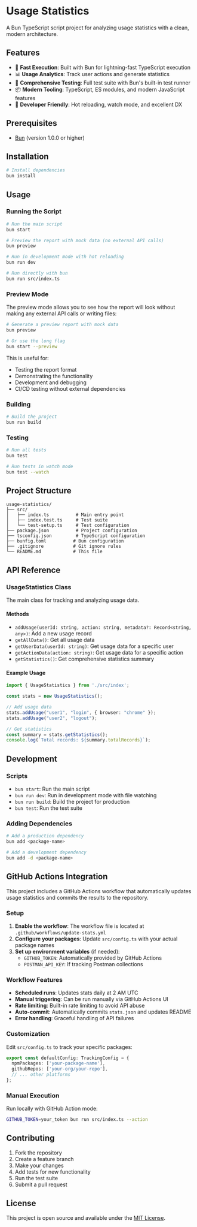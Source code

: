 # Usage Statistics

A Bun TypeScript script project for analyzing usage statistics with a clean, modern architecture.

## Features

- 🚀 **Fast Execution**: Built with Bun for lightning-fast TypeScript execution
- 📊 **Usage Analytics**: Track user actions and generate statistics
- 🧪 **Comprehensive Testing**: Full test suite with Bun's built-in test runner
- 📦 **Modern Tooling**: TypeScript, ES modules, and modern JavaScript features
- 🔧 **Developer Friendly**: Hot reloading, watch mode, and excellent DX

## Prerequisites

- [Bun](https://bun.sh/) (version 1.0.0 or higher)

## Installation

```bash
# Install dependencies
bun install
```

## Usage

### Running the Script

```bash
# Run the main script
bun start

# Preview the report with mock data (no external API calls)
bun preview

# Run in development mode with hot reloading
bun run dev

# Run directly with bun
bun run src/index.ts
```

### Preview Mode

The preview mode allows you to see how the report will look without making any external API calls or writing files:

```bash
# Generate a preview report with mock data
bun preview

# Or use the long flag
bun start --preview
```

This is useful for:
- Testing the report format
- Demonstrating the functionality
- Development and debugging
- CI/CD testing without external dependencies

### Building

```bash
# Build the project
bun run build
```

### Testing

```bash
# Run all tests
bun test

# Run tests in watch mode
bun test --watch
```

## Project Structure

```
usage-statistics/
├── src/
│   ├── index.ts          # Main entry point
│   ├── index.test.ts     # Test suite
│   └── test-setup.ts     # Test configuration
├── package.json          # Project configuration
├── tsconfig.json         # TypeScript configuration
├── bunfig.toml          # Bun configuration
├── .gitignore           # Git ignore rules
└── README.md            # This file
```

## API Reference

### UsageStatistics Class

The main class for tracking and analyzing usage data.

#### Methods

- `addUsage(userId: string, action: string, metadata?: Record<string, any>)`: Add a new usage record
- `getAllData()`: Get all usage data
- `getUserData(userId: string)`: Get usage data for a specific user
- `getActionData(action: string)`: Get usage data for a specific action
- `getStatistics()`: Get comprehensive statistics summary

#### Example Usage

```typescript
import { UsageStatistics } from './src/index';

const stats = new UsageStatistics();

// Add usage data
stats.addUsage("user1", "login", { browser: "chrome" });
stats.addUsage("user2", "logout");

// Get statistics
const summary = stats.getStatistics();
console.log(`Total records: ${summary.totalRecords}`);
```

## Development

### Scripts

- `bun start`: Run the main script
- `bun run dev`: Run in development mode with file watching
- `bun run build`: Build the project for production
- `bun test`: Run the test suite

### Adding Dependencies

```bash
# Add a production dependency
bun add <package-name>

# Add a development dependency
bun add -d <package-name>
```

## GitHub Actions Integration

This project includes a GitHub Actions workflow that automatically updates usage statistics and commits the results to the repository.

### Setup

1. **Enable the workflow**: The workflow file is located at `.github/workflows/update-stats.yml`
2. **Configure your packages**: Update `src/config.ts` with your actual package names
3. **Set up environment variables** (if needed):
   - `GITHUB_TOKEN`: Automatically provided by GitHub Actions
   - `POSTMAN_API_KEY`: If tracking Postman collections

### Workflow Features

- **Scheduled runs**: Updates stats daily at 2 AM UTC
- **Manual triggering**: Can be run manually via GitHub Actions UI
- **Rate limiting**: Built-in rate limiting to avoid API abuse
- **Auto-commit**: Automatically commits `stats.json` and updates README
- **Error handling**: Graceful handling of API failures

### Customization

Edit `src/config.ts` to track your specific packages:

```typescript
export const defaultConfig: TrackingConfig = {
  npmPackages: ['your-package-name'],
  githubRepos: ['your-org/your-repo'],
  // ... other platforms
};
```

### Manual Execution

Run locally with GitHub Action mode:

```bash
GITHUB_TOKEN=your_token bun run src/index.ts --action
```

## Contributing

1. Fork the repository
2. Create a feature branch
3. Make your changes
4. Add tests for new functionality
5. Run the test suite
6. Submit a pull request

## License

This project is open source and available under the [MIT License](LICENSE).